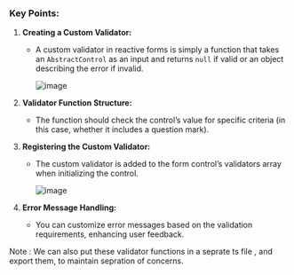 ### Key Points:
1. **Creating a Custom Validator:**
   - A custom validator in reactive forms is simply a function that takes an `AbstractControl` as an input and returns `null` if valid or an object describing the error if invalid.
  
     ![image](https://github.com/user-attachments/assets/1c918792-d843-4fad-acec-01b0a73d81c5)


2. **Validator Function Structure:**
   - The function should check the control’s value for specific criteria (in this case, whether it includes a question mark).

3. **Registering the Custom Validator:**
   - The custom validator is added to the form control’s validators array when initializing the control.
     
     ![image](https://github.com/user-attachments/assets/a5bfdf2d-bf90-44f6-bcc2-d58e926794a9)


4. **Error Message Handling:**
   - You can customize error messages based on the validation requirements, enhancing user feedback.


Note : We can also put these validator functions in a seprate ts file , and export them, to maintain sepration of concerns.
